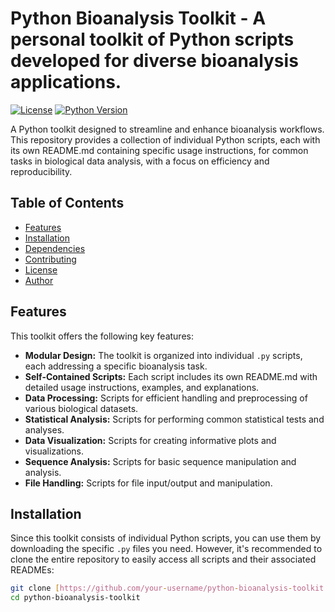 # Python Bioanalysis Toolkit - A personal toolkit of Python scripts developed for diverse bioanalysis applications.

[![License](https://img.shields.io/badge/License-GPLv3-blue.svg)](https://www.gnu.org/licenses/gpl-3.0)  [![Python Version](https://img.shields.io/badge/Python-3.7%2B-blue.svg)](https://www.python.org/downloads/)

A Python toolkit designed to streamline and enhance bioanalysis workflows. This repository provides a collection of individual Python scripts, each with its own README.md containing specific usage instructions, for common tasks in biological data analysis, with a focus on efficiency and reproducibility.

## Table of Contents

* [Features](#features)
* [Installation](#installation)
* [Dependencies](#dependencies)
* [Contributing](#contributing)
* [License](#license)
* [Author](#author)

## Features

This toolkit offers the following key features:

* **Modular Design:** The toolkit is organized into individual `.py` scripts, each addressing a specific bioanalysis task.
* **Self-Contained Scripts:** Each script includes its own README.md with detailed usage instructions, examples, and explanations.
* **Data Processing:** Scripts for efficient handling and preprocessing of various biological datasets.
* **Statistical Analysis:** Scripts for performing common statistical tests and analyses.
* **Data Visualization:** Scripts for creating informative plots and visualizations.
* **Sequence Analysis:** Scripts for basic sequence manipulation and analysis.
* **File Handling:** Scripts for file input/output and manipulation.

## Installation

Since this toolkit consists of individual Python scripts, you can use them by downloading the specific `.py` files you need. However, it's recommended to clone the entire repository to easily access all scripts and their associated READMEs:

```bash
git clone [https://github.com/your-username/python-bioanalysis-toolkit.git](https://github.com/your-username/python-bioanalysis-toolkit.git)
cd python-bioanalysis-toolkit
